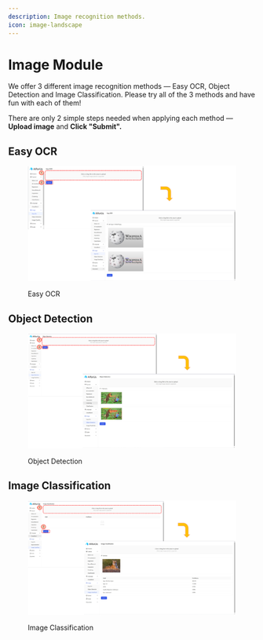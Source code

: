 ```yaml
---
description: Image recognition methods.
icon: image-landscape
---
```


# Image Module

We offer 3 different image recognition methods — Easy OCR, Object Detection and Image Classification. Please try all of the 3 methods and have fun with each of them!

There are only 2 simple steps needed when applying each method — **Upload image** and **Click "Submit".**

## Easy OCR

<figure><img src="../../.gitbook/assets/1748061136952.png" alt=""><figcaption><p>Easy OCR</p></figcaption></figure>

## Object Detection

<figure><img src="../../.gitbook/assets/1748061180630.png" alt=""><figcaption><p>Object Detection</p></figcaption></figure>

## Image Classification

<figure><img src="../../.gitbook/assets/1748061252655.png" alt=""><figcaption><p>Image Classification</p></figcaption></figure>
